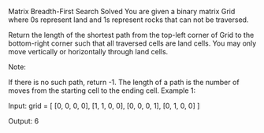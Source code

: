 Matrix Breadth-First Search
Solved
You are given a binary matrix Grid where 0s represent land and 1s represent rocks that can not be traversed.

Return the length of the shortest path from the top-left corner of Grid to the bottom-right corner such that all traversed cells are land cells. You may only move vertically or horizontally through land cells.

Note:

If there is no such path, return -1.
The length of a path is the number of moves from the starting cell to the ending cell.
Example 1:

Input: grid = [
[0, 0, 0, 0],
[1, 1, 0, 0],
[0, 0, 0, 1],
[0, 1, 0, 0]
]

Output:
6